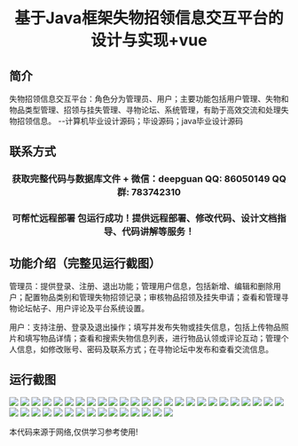 <p><h1 align="center">基于Java框架失物招领信息交互平台的设计与实现+vue</h1></p>

## 简介
失物招领信息交互平台：角色分为管理员、用户；主要功能包括用户管理、失物和物品类型管理、招领与挂失管理、寻物论坛、系统管理，有助于高效交流和处理失物招领信息。    --计算机毕业设计源码；毕设源码；java毕业设计源码


## 联系方式
<p><h3 align="center">获取完整代码与数据库文件 + 微信：deepguan QQ: 86050149 QQ群: 783742310</h3></p>
<p><h3 align="center">可帮忙远程部署 包运行成功！提供远程部署、修改代码、设计文档指导、代码讲解等服务！</h3></p>

## 功能介绍（完整见运行截图）
管理员：提供登录、注册、退出功能；管理用户信息，包括新增、编辑和删除用户；配置物品类别和管理失物招领记录；审核物品招领及挂失申请；查看和管理寻物论坛帖子、用户评论及平台系统设置。

用户：支持注册、登录及退出操作；填写并发布失物或挂失信息，包括上传物品照片和填写物品详情；查看和搜索失物信息列表，进行物品认领或评论互动；管理个人信息，如修改账号、密码及联系方式；在寻物论坛中发布和查看交流信息。


## 运行截图
![](https://bs-1329754181.cos.ap-shanghai.myqcloud.com/ssm/LostAndFoundInfoInteractionPlatform/img/001.jpg)
![](https://bs-1329754181.cos.ap-shanghai.myqcloud.com/ssm/LostAndFoundInfoInteractionPlatform/img/002.jpg)
![](https://bs-1329754181.cos.ap-shanghai.myqcloud.com/ssm/LostAndFoundInfoInteractionPlatform/img/003.jpg)
![](https://bs-1329754181.cos.ap-shanghai.myqcloud.com/ssm/LostAndFoundInfoInteractionPlatform/img/004.jpg)
![](https://bs-1329754181.cos.ap-shanghai.myqcloud.com/ssm/LostAndFoundInfoInteractionPlatform/img/005.jpg)
![](https://bs-1329754181.cos.ap-shanghai.myqcloud.com/ssm/LostAndFoundInfoInteractionPlatform/img/006.jpg)
![](https://bs-1329754181.cos.ap-shanghai.myqcloud.com/ssm/LostAndFoundInfoInteractionPlatform/img/007.jpg)
![](https://bs-1329754181.cos.ap-shanghai.myqcloud.com/ssm/LostAndFoundInfoInteractionPlatform/img/008.jpg)
![](https://bs-1329754181.cos.ap-shanghai.myqcloud.com/ssm/LostAndFoundInfoInteractionPlatform/img/009.jpg)
![](https://bs-1329754181.cos.ap-shanghai.myqcloud.com/ssm/LostAndFoundInfoInteractionPlatform/img/010.jpg)
![](https://bs-1329754181.cos.ap-shanghai.myqcloud.com/ssm/LostAndFoundInfoInteractionPlatform/img/011.jpg)
![](https://bs-1329754181.cos.ap-shanghai.myqcloud.com/ssm/LostAndFoundInfoInteractionPlatform/img/012.jpg)
![](https://bs-1329754181.cos.ap-shanghai.myqcloud.com/ssm/LostAndFoundInfoInteractionPlatform/img/013.jpg)
![](https://bs-1329754181.cos.ap-shanghai.myqcloud.com/ssm/LostAndFoundInfoInteractionPlatform/img/014.jpg)
![](https://bs-1329754181.cos.ap-shanghai.myqcloud.com/ssm/LostAndFoundInfoInteractionPlatform/img/015.jpg)
![](https://bs-1329754181.cos.ap-shanghai.myqcloud.com/ssm/LostAndFoundInfoInteractionPlatform/img/016.jpg)
![](https://bs-1329754181.cos.ap-shanghai.myqcloud.com/ssm/LostAndFoundInfoInteractionPlatform/img/017.jpg)
![](https://bs-1329754181.cos.ap-shanghai.myqcloud.com/ssm/LostAndFoundInfoInteractionPlatform/img/018.jpg)
![](https://bs-1329754181.cos.ap-shanghai.myqcloud.com/ssm/LostAndFoundInfoInteractionPlatform/img/019.jpg)
![](https://bs-1329754181.cos.ap-shanghai.myqcloud.com/ssm/LostAndFoundInfoInteractionPlatform/img/020.jpg)
![](https://bs-1329754181.cos.ap-shanghai.myqcloud.com/ssm/LostAndFoundInfoInteractionPlatform/img/021.jpg)
![](https://bs-1329754181.cos.ap-shanghai.myqcloud.com/ssm/LostAndFoundInfoInteractionPlatform/img/022.jpg)
![](https://bs-1329754181.cos.ap-shanghai.myqcloud.com/ssm/LostAndFoundInfoInteractionPlatform/img/023.jpg)
![](https://bs-1329754181.cos.ap-shanghai.myqcloud.com/ssm/LostAndFoundInfoInteractionPlatform/img/024.jpg)
![](https://bs-1329754181.cos.ap-shanghai.myqcloud.com/ssm/LostAndFoundInfoInteractionPlatform/img/025.jpg)
![](https://bs-1329754181.cos.ap-shanghai.myqcloud.com/ssm/LostAndFoundInfoInteractionPlatform/img/026.jpg)
![](https://bs-1329754181.cos.ap-shanghai.myqcloud.com/ssm/LostAndFoundInfoInteractionPlatform/img/027.jpg)
![](https://bs-1329754181.cos.ap-shanghai.myqcloud.com/ssm/LostAndFoundInfoInteractionPlatform/img/028.jpg)
![](https://bs-1329754181.cos.ap-shanghai.myqcloud.com/ssm/LostAndFoundInfoInteractionPlatform/img/029.jpg)
![](https://bs-1329754181.cos.ap-shanghai.myqcloud.com/ssm/LostAndFoundInfoInteractionPlatform/img/030.jpg)
![](https://bs-1329754181.cos.ap-shanghai.myqcloud.com/ssm/LostAndFoundInfoInteractionPlatform/img/031.jpg)
![](https://bs-1329754181.cos.ap-shanghai.myqcloud.com/ssm/LostAndFoundInfoInteractionPlatform/img/032.jpg)
![](https://bs-1329754181.cos.ap-shanghai.myqcloud.com/ssm/LostAndFoundInfoInteractionPlatform/img/033.jpg)
![](https://bs-1329754181.cos.ap-shanghai.myqcloud.com/ssm/LostAndFoundInfoInteractionPlatform/img/034.jpg)
![](https://bs-1329754181.cos.ap-shanghai.myqcloud.com/ssm/LostAndFoundInfoInteractionPlatform/img/035.jpg)
![](https://bs-1329754181.cos.ap-shanghai.myqcloud.com/ssm/LostAndFoundInfoInteractionPlatform/img/036.jpg)
![](https://bs-1329754181.cos.ap-shanghai.myqcloud.com/ssm/LostAndFoundInfoInteractionPlatform/img/037.jpg)
![](https://bs-1329754181.cos.ap-shanghai.myqcloud.com/ssm/LostAndFoundInfoInteractionPlatform/img/038.jpg)
![](https://bs-1329754181.cos.ap-shanghai.myqcloud.com/ssm/LostAndFoundInfoInteractionPlatform/img/039.jpg)
![](https://bs-1329754181.cos.ap-shanghai.myqcloud.com/ssm/LostAndFoundInfoInteractionPlatform/img/040.jpg)

<p>本代码来源于网络,仅供学习参考使用!</p>
